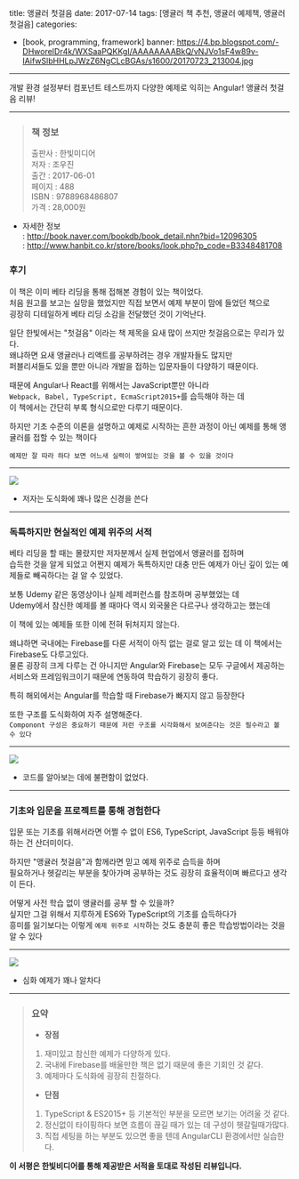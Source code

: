 title: 앵귤러 첫걸음
date: 2017-07-14
tags: [앵귤러 책 추천, 앵귤러 예제책, 앵귤러 첫걸음]
categories:
- [book, programming, framework]
banner: https://4.bp.blogspot.com/-DHworeIDr4k/WXSaaPQKKgI/AAAAAAAABkQ/vNJVo1sF4w89v-IAifwSlbHHLpJWzZ6NgCLcBGAs/s1600/20170723_213004.jpg

---
개발 환경 설정부터 컴포넌트 테스트까지 다양한 예제로 익히는 Angular! 앵귤러 첫걸음 리뷰!

<!-- more -->

---

>### 책 정보 
>출판사 : 한빛미디어  
>저자 : 조우진  
>출간 : 2017-06-01  
>페이지 : 488  
>ISBN : 9788968486807  
>가격 : 28,000원

- 자세한 정보  
: <http://book.naver.com/bookdb/book_detail.nhn?bid=12096305>  
: <http://www.hanbit.co.kr/store/books/look.php?p_code=B3348481708>

### 후기  
이 책은 이미 베타 리딩을 통해 접해본 경험이 있는 책이었다.  
처음 원고를 보고는 실망을 했었지만 직접 보면서 예제 부분이 맘에 들었던 책으로  
굉장히 디테일하게 베타 리딩 소감을 전달했던 것이 기억난다.

일단 한빛에서는 "첫걸음" 이라는 책 제목을 요새 많이 쓰지만 첫걸음으로는 무리가 있다.  
왜냐하면 요새 앵귤러나 리액트를 공부하려는 경우 개발자들도 많지만  
퍼블리셔들도 있을 뿐만 아니라 개발을 접하는 입문자들이 다양하기 때문이다.

때문에 Angular나 React를 위해서는 JavaScript뿐만 아니라  
`Webpack, Babel, TypeScript, EcmaScript2015+`를 습득해야 하는 데  
이 책에서는 간단히 부록 형식으로만 다루기 때문이다.

하지만 기초 수준의 이론을 설명하고 예제로 시작하는 흔한 과정이 아닌
예제를 통해 앵귤러를 접할 수 있는 책이다

`예제만 잘 따라 하다 보면 어느새 실력이 쌓여있는 것을 볼 수 있을 것이다`

---
![](https://2.bp.blogspot.com/-OQOscVmk38U/WXSao_OgRVI/AAAAAAAABkY/aaBabX96bAoXClE9h2aglQacqO7iZyylQCK4BGAYYCw/s1600/20170723_213039.jpg)  
- 저자는 도식화에 꽤나 많은 신경을 쓴다

---

### 독특하지만 현실적인 예제 위주의 서적
베타 리딩을 할 때는 몰랐지만 저자분께서 실제 현업에서 앵귤러를 접하며  
습득한 것을 알게 되었고 어쩐지 예제가 독특하지만 대충 만든 예제가 아닌 깊이 있는
예제들로 빼곡하다는 걸 알 수 있었다.

보통 Udemy 같은 동영상이나 실제 레퍼런스를 참조하며 공부했었는 데  
Udemy에서 참신한 예제를 볼 때마다 역시 외국물은 다르구나 생각하고는 했는데

이 책에 있는 예제들 또한 이에 전혀 뒤처지지 않는다.

왜냐하면 국내에는 Firebase를 다룬 서적이 아직 없는 걸로 알고 있는 데
이 책에서는 Firebase도 다루고있다.  
물론 굉장히 크게 다루는 건 아니지만 
Angular와 Firebase는 모두 구글에서 제공하는 서비스와 프레임워크이기 때문에 
연동하여 학습하기 굉장히 좋다.

특히 해외에서는 Angular를 학습할 때 Firebase가 빠지지 않고 등장한다

또한 구조를 도식화하여 자주 설명해준다.  
`Componont 구성은 중요하기 때문에 저런 구조를 시각화해서 보여준다는 것은
필수라고 볼 수 있다`

---

![](https://3.bp.blogspot.com/-Vn2j8CtofLs/WXSb1q4ur9I/AAAAAAAABkk/G3T1QA5Keg0At3ulPzXxRe4t9HNQ4dq_ACK4BGAYYCw/s1600/20170723_213100.jpg)
- 코드를 알아보는 데에 불편함이 없었다.

---

### 기초와 입문을 프로젝트를 통해 경험한다
입문 또는 기초를 위해서라면 어쩔 수 없이 ES6, TypeScript, JavaScript 등등
배워야 하는 건 산더미이다.

하지만 "앵귤러 첫걸음"과 함께라면 믿고 예제 위주로 습득을 하며  
필요하거나 헷갈리는 부분을 찾아가며 공부하는 것도 굉장히 효율적이며
빠르다고 생각이 든다.

어떻게 사전 학습 없이 앵귤러를 공부 할 수 있을까?  
싶지만 그걸 위해서 지루하게 ES6와 TypeScript의 기초를 습득하다가  
흥미를 잃기보다는 이렇게 `예제 위주로 시작`하는 것도
충분히 좋은 학습방법이라는 것을 알 수 있다

---

![](https://2.bp.blogspot.com/-YLerNHdzXTw/WXSdj-4sAsI/AAAAAAAABk0/eGh6RqyKGlI6HSwJ4mZKuc3Uu0pavsBJACK4BGAYYCw/s1600/20170723_213121.jpg)  
- 심화 예제가 꽤나 알차다

---
 
>### 요약
>- **장점**
>1. 재미있고 참신한 예제가 다양하게 있다.
>2. 국내에 Firebase를 배울만한 책은 없기 때문에 좋은 기회인 것 같다.
>3. 예제마다 도식화에 굉장히 친절하다.
>
>- **단점**
>1. TypeScript & ES2015+ 등 기본적인 부분을 모르면 보기는 어려울 것 같다.
>2. 정신없이 타이핑하다 보면 흐름이 끊길 때가 있는 데 구성이 헷갈릴때가많다.
>3. 직접 세팅을 하는 부분도 있으면 좋을 텐데 AngularCLI 환경에서만 실습한다.

**이 서평은 한빛비디어를 통해 제공받은 서적을 토대로 작성된 리뷰입니다.**
